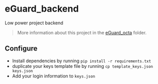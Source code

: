 # eGuard_backend
Low power project backend
> More information about this project in the [eGuard_octa](https://github.com/eGuard-lopow/eGuard_octa) folder.

## Configure
- Install dependencies by running `pip install -r requirements.txt`
- duplicate your keys template file by running `cp template_keys.json keys.json`
- Add your login information to `keys.json`
